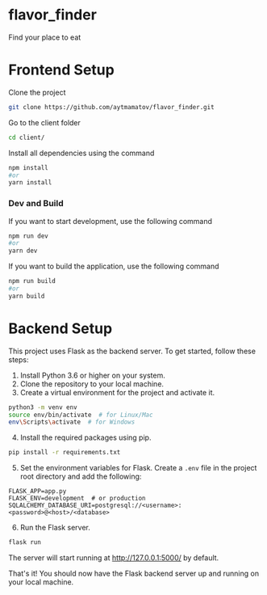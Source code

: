 # flavor_finder
Find your place to eat

# Frontend Setup

Clone the project

```bash
git clone https://github.com/aytmamatov/flavor_finder.git
```

Go to the client folder

```bash
cd client/
```

Install all dependencies using the command

```bash
npm install
#or
yarn install
```

### Dev and Build

If you want to start development, use the following command

```bash
npm run dev
#or
yarn dev
```

If you want to build the application, use the following command

```bash
npm run build
#or
yarn build
```

# Backend Setup

This project uses Flask as the backend server. 
To get started, follow these steps:

1. Install Python 3.6 or higher on your system.
2. Clone the repository to your local machine.
3. Create a virtual environment for the project and activate it.

```bash
python3 -m venv env
source env/bin/activate  # for Linux/Mac
env\Scripts\activate  # for Windows
```

4. Install the required packages using pip.

```bash
pip install -r requirements.txt
```

5. Set the environment variables for Flask. Create a `.env` file in the project root directory and add the following:

```
FLASK_APP=app.py
FLASK_ENV=development  # or production
SQLALCHEMY_DATABASE_URI=postgresql://<username>:<password>@<host>/<database>
```

6. Run the Flask server.

```bash
flask run
```

The server will start running at http://127.0.0.1:5000/ by default. 

That's it! You should now have the Flask backend server up and running on your local machine.
